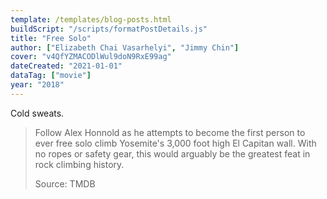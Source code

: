 ```yaml
---
template: /templates/blog-posts.html
buildScript: "/scripts/formatPostDetails.js"
title: "Free Solo"
author: ["Elizabeth Chai Vasarhelyi", "Jimmy Chin"]
cover: "v4QfYZMACODlWul9doN9RxE99ag"
dateCreated: "2021-01-01"
dataTag: ["movie"]
year: "2018"
---
```


Cold sweats.

> Follow Alex Honnold as he attempts to become the first person to ever free solo climb Yosemite's 3,000 foot high El Capitan wall. With no ropes or safety gear, this would arguably be the greatest feat in rock climbing history.
>
> Source: TMDB
